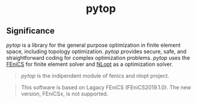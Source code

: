 <h1 align="center"><b>pytop</b></h1>

## Significance

*pytop* is a library for the general purpose optimization in finite element space, including topology optimization. *pytop* provides secure, safe, and straightforward coding for complex optimization problems.
*pytop* uses the [FEniCS](https://fenicsproject.org/) for finite element solver and [NLopt](https://github.com/stevengj/nlopt) as a optimization solver.

> *pytop* is the indipendent module of fenics and nlopt project.

> This software is based on Lagacy FEniCS (FEniCS2019.1.0). The new version, FEniCSx, is not supported.
